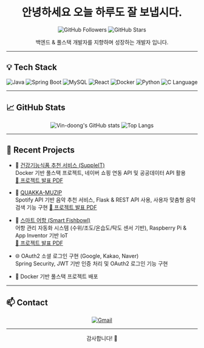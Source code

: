 <h1 align="center">안녕하세요 오늘 하루도 잘 보냅시다.</h1>
<p align="center">
  <img src="https://img.shields.io/github/followers/Vin-doong?label=Followers&style=social" alt="GitHub Followers" />
  <img src="https://img.shields.io/github/stars/Vin-doong?label=Stars&style=social" alt="GitHub Stars" />
</p>

<p align="center">백엔드 & 풀스택 개발자를 지향하며 성장하는 개발자 입니다.</p>

---

## 💡 Tech Stack

<p align="center">
  <img src="https://img.shields.io/badge/Java-007396?style=for-the-badge&logo=openjdk&logoColor=white" alt="Java" />
  <img src="https://img.shields.io/badge/Spring Boot-6DB33F?style=for-the-badge&logo=spring-boot&logoColor=white" alt="Spring Boot" />
  <img src="https://img.shields.io/badge/MySQL-4479A1?style=for-the-badge&logo=mysql&logoColor=white" alt="MySQL" />
  <img src="https://img.shields.io/badge/React-61DAFB?style=for-the-badge&logo=react&logoColor=black" alt="React" />
  <img src="https://img.shields.io/badge/Docker-2496ED?style=for-the-badge&logo=docker&logoColor=white" alt="Docker" />
  <img src="https://img.shields.io/badge/Python-3776AB?style=for-the-badge&logo=python&logoColor=white" alt="Python" />
  <img src="https://img.shields.io/badge/C-A8B9CC?style=for-the-badge&logo=c&logoColor=white" alt="C Language" />
</p>

---

## 📈 GitHub Stats

<p align="center">
  <img src="https://github-readme-stats.vercel.app/api?username=Vin-doong&show_icons=true&theme=default" alt="Vin-doong's GitHub stats" />
  <img src="https://github-readme-stats.vercel.app/api/top-langs/?username=Vin-doong&layout=compact&theme=default" alt="Top Langs" />
</p>

---

## 📝 Recent Projects

- 💊 [건강기능식품 추천 서비스 (SuppleIT)](https://github.com/Vin-doong/suppleit_docker_final)  
  Docker 기반 풀스택 프로젝트, 네이버 쇼핑 연동 API 및 공공데이터 API 활용  
  [📄 프로젝트 발표 PDF](https://github.com/Vin-doong/suppleit_docker_final/blob/main/Supple-It.pdf)
  
- 🎵 [QUAKKA-MUZIP](https://github.com/Vin-doong/QUAKKA-MUZIP/tree/main)  
  Spotify API 기반 음악 추천 서비스, Flask & REST API 사용, 사용자 맞춤형 음악 검색 기능 구현
  [📄 프로젝트 발표 PDF](https://github.com/Vin-doong/QUAKKA-MUZIP/blob/main/QUAKKA-MUZIP.pdf)

- 🐠 [스마트 어항 (Smart Fishbowl)](https://github.com/Vin-doong/smartfishbowl)  
  어항 관리 자동화 시스템 (수위/조도/온습도/탁도 센서 기반), Raspberry Pi & App Inventor 기반 IoT  
  [📄 프로젝트 발표 PDF](https://github.com/Vin-doong/smartfishbowl/blob/main/14%EC%A1%B0_%EC%8A%A4%EB%A7%88%ED%8A%B8%EC%96%B4%ED%95%AD_%EC%9E%91%ED%92%88%EA%B5%AC%ED%98%84_%EC%B5%9C%EC%A2%85.pdf)

- 🌐 OAuth2 소셜 로그인 구현 (Google, Kakao, Naver)  
  Spring Security, JWT 기반 인증 처리 및 OAuth2 로그인 기능 구현

- 🐳 Docker 기반 풀스택 프로젝트 배포

---

## 📫 Contact

<p align="center">
  <a href="mailto:car9506@gmail.com">
    <img src="https://img.shields.io/badge/Gmail-D14836?style=for-the-badge&logo=gmail&logoColor=white" alt="Gmail" />
  </a>
</p>

---

<p align="center">
  감사합니다! 🙌
</p>
